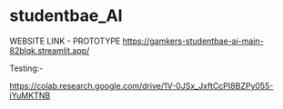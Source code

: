 # studentbae_AI

WEBSITE LINK - PROTOTYPE
https://gamkers-studentbae-ai-main-82blqk.streamlit.app/


Testing:-

https://colab.research.google.com/drive/1V-0JSx_JxftCcPI8BZPy055-iYuMKTNB
